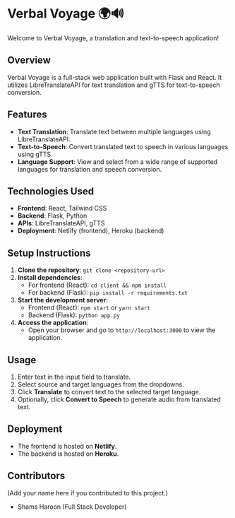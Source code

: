 # Verbal Voyage 🌍🔊

Welcome to Verbal Voyage, a translation and text-to-speech application!

## Overview

Verbal Voyage is a full-stack web application built with Flask and React. It utilizes LibreTranslateAPI for text translation and gTTS for text-to-speech conversion.

## Features

- **Text Translation**: Translate text between multiple languages using LibreTranslateAPI.
- **Text-to-Speech**: Convert translated text to speech in various languages using gTTS.
- **Language Support**: View and select from a wide range of supported languages for translation and speech conversion.

## Technologies Used

- **Frontend**: React, Tailwind CSS
- **Backend**: Flask, Python
- **APIs**: LibreTranslateAPI, gTTS
- **Deployment**: Netlify (frontend), Heroku (backend)

## Setup Instructions

1. **Clone the repository**: `git clone <repository-url>`
2. **Install dependencies**:
   - For frontend (React): `cd client && npm install`
   - For backend (Flask): `pip install -r requirements.txt`
3. **Start the development server**:
   - Frontend (React): `npm start` or `yarn start`
   - Backend (Flask): `python app.py`
4. **Access the application**:
   - Open your browser and go to `http://localhost:3000` to view the application.

## Usage

1. Enter text in the input field to translate.
2. Select source and target languages from the dropdowns.
3. Click **Translate** to convert text to the selected target language.
4. Optionally, click **Convert to Speech** to generate audio from translated text.

## Deployment

- The frontend is hosted on **Netlify**.
- The backend is hosted on **Heroku**.

## Contributors

(Add your name here if you contributed to this project.)

- Shams Haroon (Full Stack Developer)
